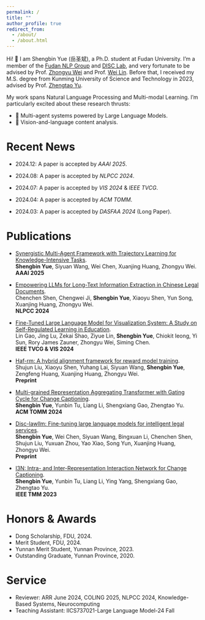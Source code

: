```yaml
---
permalink: /
title: ""
author_profile: true
redirect_from: 
  - /about/
  - /about.html
---
```


Hi! 👀 I am Shengbin Yue (岳圣斌), a Ph.D. student at Fudan University. I’m a member of the [Fudan NLP Group](https://nlp.fudan.edu.cn/nlpen/main.htm) and [DISC Lab](http://www.fudan-disc.com/), and very fortunate to be advised by Prof. [Zhongyu Wei](http://www.fudan-disc.com/people/zywei) and Prof. [Wei Lin](https://iics.fudan.edu.cn/41/d7/c33358a410071/page.htm). Before that, I received my M.S. degree from Kunming University of Science and Technology in 2023, advised by Prof. [Zhengtao Yu](https://xzy.kmust.edu.cn/info/1159/1311.htm).

My work spans Natural Language Processing and Multi-modal Learning. I’m particularly excited about these research thrusts:
* 🤖 Multi-agent systems powered by Large Language Models. 
* 📸 Vision-and-language content analysis. 

Recent News
======
* 2024.12: A paper is accepted by *AAAI 2025*.

* 2024.08: A paper is accepted by *NLPCC 2024*.

* 2024.07: A paper is accepted by *VIS 2024* & *IEEE TVCG*.

* 2024.04: A paper is accepted by *ACM TOMM*.

* 2024.03: A paper is accepted by *DASFAA 2024* (Long Paper).



Publications
======
* [Synergistic Multi-Agent Framework with Trajectory Learning for Knowledge-Intensive Tasks](https://arxiv.org/abs/2407.09893).  
  **Shengbin Yue**, Siyuan Wang, Wei Chen, Xuanjing Huang, Zhongyu Wei.  
  **AAAI 2025**

* [Empowering LLMs for Long-Text Information Extraction in Chinese Legal Documents](https://link.springer.com/chapter/10.1007/978-981-97-9431-7_35).  
  Chenchen Shen, Chengwei Ji, **Shengbin Yue**, Xiaoyu Shen, Yun Song, Xuanjing Huang, Zhongyu Wei.   
  **NLPCC 2024**
  
* [Fine-Tuned Large Language Model for Visualization System: A Study on Self-Regulated Learning in Education](https://ieeexplore.ieee.org/abstract/document/10670435).   
  Lin Gao, Jing Lu, Zekai Shao, Ziyue Lin, **Shengbin Yue**, Chiokit Ieong, Yi Sun, Rory James Zauner, Zhongyu Wei, Siming Chen.  
  **IEEE TVCG & VIS 2024**  


* [Haf-rm: A hybrid alignment framework for reward model training](https://arxiv.org/abs/2407.04185).  
  Shujun Liu, Xiaoyu Shen, Yuhang Lai, Siyuan Wang, **Shengbin Yue**, Zengfeng Huang, Xuanjing Huang, Zhongyu Wei.  
  **Preprint**

* [Multi-grained Representation Aggregating Transformer with Gating Cycle for Change Captioning](https://dl.acm.org/doi/abs/10.1145/3660346).  
  **Shengbin Yue**, Yunbin Tu, Liang Li, Shengxiang Gao, Zhengtao Yu.  
  **ACM TOMM 2024**

* [Disc-lawllm: Fine-tuning large language models for intelligent legal services](https://arxiv.org/abs/2309.11325).  
  **Shengbin Yue**, Wei Chen, Siyuan Wang, Bingxuan Li, Chenchen Shen, Shujun Liu, Yuxuan Zhou, Yao Xiao, Song Yun, Xuanjing Huang, Zhongyu Wei.  
  **Preprint**

* [I3N: Intra- and Inter-Representation Interaction Network for Change Captioning](https://ieeexplore.ieee.org/abstract/document/10050818).  
  **Shengbin Yue**, Yunbin Tu, Liang Li, Ying Yang, Shengxiang Gao, Zhengtao Yu.  
  **IEEE TMM 2023**

Honors & Awards
======
* Dong Scholarship, FDU, 2024.
* Merit Student, FDU, 2024.
* Yunnan Merit Student, Yunnan Province, 2023.
* Outstanding Graduate, Yunnan Province, 2020.
  
Service
======
* Reviewer: ARR June 2024, COLING 2025, NLPCC 2024, Knowledge-Based Systems, Neurocomputing
* Teaching Assistant: IICS737021-Large Language Model-24 Fall

